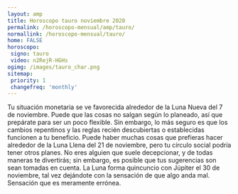 ```yaml
---
layout: amp
title: Horoscopo tauro noviembre 2020 
permalink: /horoscopo-mensual/amp/tauro/
normallink: /horoscopo-mensual/tauro/
home: FALSE
horoscopo:
 signo: tauro
 video: n2RejR-HGHs
ogimg: /images/tauro_char.png
sitemap:
 priority: 1
 changefreq: 'monthly'
---
```



Tu situación monetaria se ve favorecida alrededor de la Luna Nueva del 7 de noviembre. Puede que las cosas no salgan según lo planeado, así que prepárate para ser un poco flexible. Sin embargo, lo más seguro es que los cambios repentinos y las reglas recién descubiertas o establecidas funcionen a tu beneficio. Puede haber muchas cosas que prefieras hacer alrededor de la Luna Llena del 21 de noviembre, pero tu círculo social podría tener otros planes. No eres alguien que suele decepcionar, y de todas maneras te divertirás; sin embargo, es posible que tus sugerencias son sean tomadas en cuenta. La Luna forma quincuncio con Júpiter el 30 de noviembre, tal vez dejándote con la sensación de que algo anda mal. Sensación que es meramente errónea. 